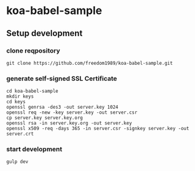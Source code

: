 # koa-babel-sample

## Setup development
### clone reqpository
```
git clone https://github.com/freedom1989/koa-babel-sample.git
```
### generate self-signed SSL Certificate
```
cd koa-babel-sample
mkdir keys
cd keys
openssl genrsa -des3 -out server.key 1024
openssl req -new -key server.key -out server.csr
cp server.key server.key.org
openssl rsa -in server.key.org -out server.key
openssl x509 -req -days 365 -in server.csr -signkey server.key -out server.crt
```
### start development
```
gulp dev
```